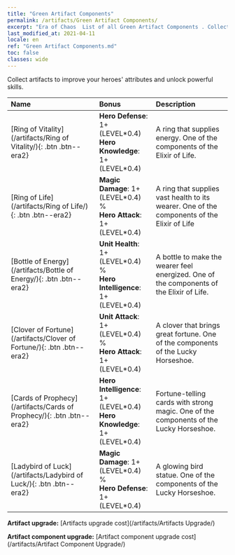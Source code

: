 ```yaml
---
title: "Green Artifact Components"
permalink: /artifacts/Green Artifact Components/
excerpt: "Era of Chaos  List of all Green Artifact Components . Collect artifacts to improve your heroes' attributes and unlock powerful skills."
last_modified_at: 2021-04-11
locale: en
ref: "Green Artifact Components.md"
toc: false
classes: wide
---
```


  Collect artifacts to improve your heroes' attributes and unlock powerful skills.

  |     Name    |   Bonus | Description | 
  |:------------|:--------|:------------| 
 | [Ring of Vitality](/artifacts/Ring of Vitality/){: .btn .btn--era2} | **Hero Defense**: 1+(LEVEL\*0.4)<br/>**Hero Knowledge**: 1+(LEVEL\*0.4) | A ring that supplies energy. One of the components of the Elixir of Life. | 
 | [Ring of Life](/artifacts/Ring of Life/){: .btn .btn--era2} | **Magic Damage**: 1+(LEVEL\*0.4) %<br/>**Hero Attack**: 1+(LEVEL\*0.4) | A ring that supplies vast health to its wearer. One of the components of the Elixir of Life | 
 | [Bottle of Energy](/artifacts/Bottle of Energy/){: .btn .btn--era2} | **Unit Health**: 1+(LEVEL\*0.4) %<br/>**Hero Intelligence**: 1+(LEVEL\*0.4) | A bottle to make the wearer feel energized. One of the components of the Elixir of Life. | 
 | [Clover of Fortune](/artifacts/Clover of Fortune/){: .btn .btn--era2} | **Unit Attack**: 1+(LEVEL\*0.4) %<br/>**Hero Attack**: 1+(LEVEL\*0.4) | A clover that brings great fortune. One of the components of the Lucky Horseshoe. | 
 | [Cards of Prophecy](/artifacts/Cards of Prophecy/){: .btn .btn--era2} | **Hero Intelligence**: 1+(LEVEL\*0.4)<br/>**Hero Knowledge**: 1+(LEVEL\*0.4) | Fortune-telling cards with strong magic. One of the components of the Lucky Horseshoe. | 
 | [Ladybird of Luck](/artifacts/Ladybird of Luck/){: .btn .btn--era2} | **Magic Damage**: 1+(LEVEL\*0.4) %<br/>**Hero Defense**: 1+(LEVEL\*0.4) | A glowing bird statue. One of the components of the Lucky Horseshoe. | 


  **Artifact upgrade:** [Artifacts upgrade cost](/artifacts/Artifacts Upgrade/)

 **Artifact component upgrade:** [Artifact component upgrade cost](/artifacts/Artifact Component Upgrade/)

